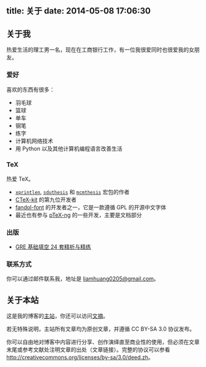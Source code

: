 title: 关于
date: 2014-05-08 17:06:30
---

## 关于我

热爱生活的理工男一名，现在在工商银行工作，有一位我很爱同时也很爱我的女朋友。

### 爱好

喜欢的东西有很多：

* 羽毛球
* 篮球
* 单车
* 钢笔
* 练字
* 计算机网络技术
* 用 Python 以及其他计算机编程语言改善生活

### TeX

热爱 TeX。

* [`xprintlen`][xprintlen], [`sduthesis`][sduthesis] 和 [`mcmthesis`][mcmthesis] 宏包的作者
* [CTeX-kit][CTeX-kit] 的第九位开发者
* [fandol-font][fandol-font] 的开发者之一，它是一款遵循 GPL 的开源中文字体
* 最近也有参与 [pTeX-ng][pTeX-ng] 的一些开发，主要是文档部分

### 出版

* [GRE 基础填空 24 套精析与精练][GRE-24]

### 联系方式

你可以通过邮件联系我，地址是 [liamhuang0205@gmail.com](liamhuang0205+blog@gmail.com)。

## 关于本站

这是我的博客的[主站][blog]，你还可以访问[文摘][collect]。

若无特殊说明，主站所有文章均为原创文章，并遵循 CC BY-SA 3.0 协议发布。

你可以自由地对博客中内容进行分享、创作演绎直至商业性的使用，但必须在文章末尾或参考文献处注明文章的出处（文章链接）。完整的协议可以参看 <http://creativecommons.org/licenses/by-sa/3.0/deed.zh>。

[blog]: /
[collect]: http://collect.liam0205.me
[CTeX-kit]: https://code.google.com/p/ctex-kit/
[fandol-font]: https://code.google.com/p/fandol-font/
[pTeX-ng]: https://github.com/clerkma/ptex-ng
[xprintlen]: http://www.ctan.org/pkg/xprintlen
[sduthesis]: http://www.ctan.org/pkg/sduthesis
[mcmthesis]: http://www.ctan.org/pkg/mcmthesis
[GRE-24]: http://www.dogwood.com.cn/book/gre/1808.html
